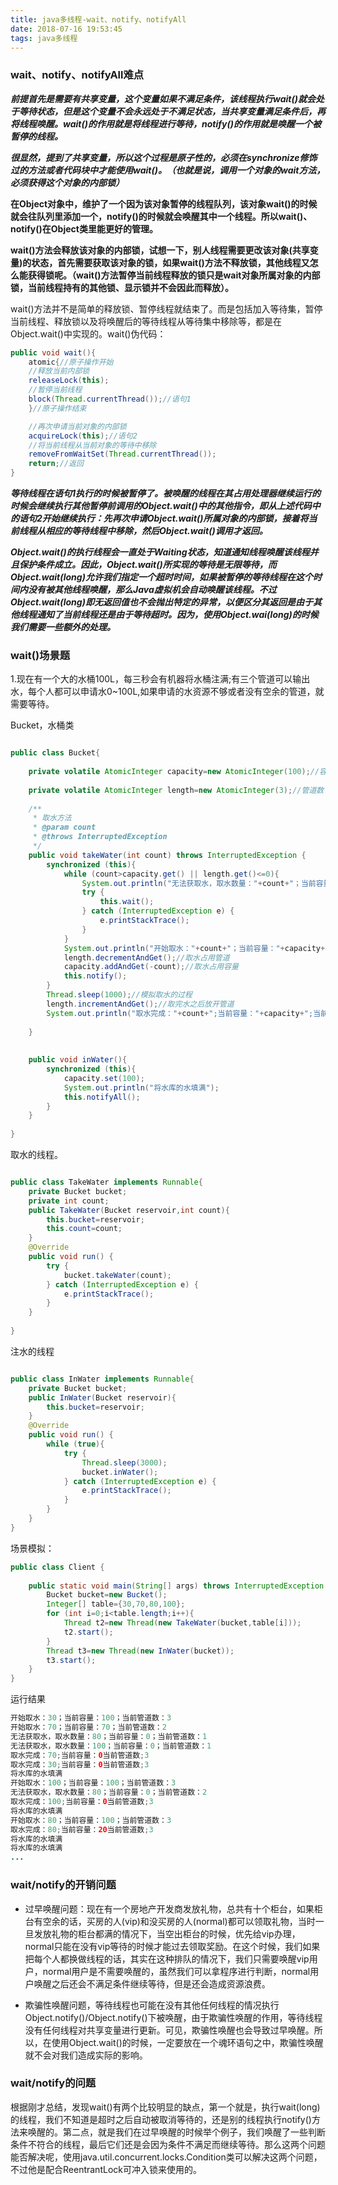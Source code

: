 ```yaml
---
title: java多线程-wait、notify、notifyAll
date: 2018-07-16 19:53:45
tags: java多线程
---
```


### wait、notify、notifyAll难点 ###

***前提首先是需要有共享变量，这个变量如果不满足条件，该线程执行wait()就会处于等待状态，但是这个变量不会永远处于不满足状态，当共享变量满足条件后，再将线程唤醒。wait()的作用就是将线程进行等待，notify()的作用就是唤醒一个被暂停的线程。***

***很显然，提到了共享变量，所以这个过程是原子性的，必须在synchronize修饰过的方法或者代码块中才能使用wait()。（也就是说，调用一个对象的wait方法，必须获得这个对象的内部锁）***

**在Object对象中，维护了一个因为该对象暂停的线程队列，该对象wait()的时候就会往队列里添加一个，notify()的时候就会唤醒其中一个线程。所以wait()、notify()在Object类里能更好的管理。**

**wait()方法会释放该对象的内部锁，试想一下，别人线程需要更改该对象(共享变量)的状态，首先需要获取该对象的锁，如果wait()方法不释放锁，其他线程又怎么能获得锁呢。（wait()方法暂停当前线程释放的锁只是wait对象所属对象的内部锁，当前线程持有的其他锁、显示锁并不会因此而释放）。**

wait()方法并不是简单的释放锁、暂停线程就结束了。而是包括加入等待集，暂停当前线程、释放锁以及将唤醒后的等待线程从等待集中移除等，都是在Object.wait()中实现的。wait()伪代码：

``` java 
public void wait(){
	atomic{//原子操作开始
	//释放当前内部锁
	releaseLock(this);
	//暂停当前线程
	block(Thread.currentThread());//语句1
	}//原子操作结束

	//再次申请当前对象的内部锁
	acquireLock(this);//语句2
	//将当前线程从当前对象的等待中移除
	removeFromWaitSet(Thread.currentThread());
	return;//返回
}
```

***等待线程在语句1执行的时候被暂停了。被唤醒的线程在其占用处理器继续运行的时候会继续执行其他暂停前调用的Object.wait()中的其他指令，即从上述代码中的语句2开始继续执行：先再次申请Object.wait()所属对象的内部锁，接着将当前线程从相应的等待线程中移除，然后Object.wait()调用才返回。***

***Object.wait()的执行线程会一直处于Waiting状态，知道通知线程唤醒该线程并且保护条件成立。因此，Object.wait()所实现的等待是无限等待，而Object.wait(long)允许我们指定一个超时时间，如果被暂停的等待线程在这个时间内没有被其他线程唤醒，那么Java虚拟机会自动唤醒该线程。不过Object.wait(long)即无返回值也不会抛出特定的异常，以便区分其返回是由于其他线程通知了当前线程还是由于等待超时。因为，使用Object.wai(long)的时候我们需要一些额外的处理。***

### wait()场景题 ### 

1.现在有一个大的水桶100L，每三秒会有机器将水桶注满;有三个管道可以输出水，每个人都可以申请水0~100L,如果申请的水资源不够或者没有空余的管道，就需要等待。

Bucket，水桶类

``` java 

public class Bucket{
    
    private volatile AtomicInteger capacity=new AtomicInteger(100);//容量
    
    private volatile AtomicInteger length=new AtomicInteger(3);//管道数
    
    /**
     * 取水方法
     * @param count
     * @throws InterruptedException
     */
    public void takeWater(int count) throws InterruptedException {
        synchronized (this){
            while (count>capacity.get() || length.get()<=0){
                System.out.println("无法获取水，取水数量："+count+"；当前容量："+capacity+"；当前管道数："+length);
                try {
                    this.wait();
                } catch (InterruptedException e) {
                    e.printStackTrace();
                }
            }
            System.out.println("开始取水："+count+"；当前容量："+capacity+"；当前管道数："+length);
            length.decrementAndGet();//取水占用管道
            capacity.addAndGet(-count);//取水占用容量
            this.notify();
        }
        Thread.sleep(1000);//模拟取水的过程
        length.incrementAndGet();//取完水之后放开管道
        System.out.println("取水完成："+count+";当前容量："+capacity+";当前管道数："+length);
        
    }
    
    
    public void inWater(){
        synchronized (this){
            capacity.set(100);
            System.out.println("将水库的水填满");
            this.notifyAll();
        }
    }
    
}

```

取水的线程。
``` java 

public class TakeWater implements Runnable{
    private Bucket bucket;
    private int count;
    public TakeWater(Bucket reservoir,int count){
        this.bucket=reservoir;
        this.count=count;
    }
    @Override
    public void run() {
        try {
            bucket.takeWater(count);
        } catch (InterruptedException e) {
            e.printStackTrace();
        }
    }
    
}

```

注水的线程

``` java 

public class InWater implements Runnable{
    private Bucket bucket;
    public InWater(Bucket reservoir){
        this.bucket=reservoir;
    }
    @Override
    public void run() {
        while (true){
            try {
                Thread.sleep(3000);
                bucket.inWater();
            } catch (InterruptedException e) {
                e.printStackTrace();
            }
        }
    }
}

```
场景模拟：
``` java 
public class Client {
    
    public static void main(String[] args) throws InterruptedException {
        Bucket bucket=new Bucket();
        Integer[] table={30,70,80,100};
        for (int i=0;i<table.length;i++){
            Thread t2=new Thread(new TakeWater(bucket,table[i]));
            t2.start();
        }
        Thread t3=new Thread(new InWater(bucket));
        t3.start();
    }
}

```

运行结果

``` java
开始取水：30；当前容量：100；当前管道数：3
开始取水：70；当前容量：70；当前管道数：2
无法获取水，取水数量：80；当前容量：0；当前管道数：1
无法获取水，取水数量：100；当前容量：0；当前管道数：1
取水完成：70;当前容量：0当前管道数;3
取水完成：30;当前容量：0当前管道数;3
将水库的水填满
开始取水：100；当前容量：100；当前管道数：3
无法获取水，取水数量：80；当前容量：0；当前管道数：2
取水完成：100;当前容量：0当前管道数;3
将水库的水填满
开始取水：80；当前容量：100；当前管道数：3
取水完成：80;当前容量：20当前管道数;3
将水库的水填满
将水库的水填满
...
```
### wait/notify的开销问题 ###

- 过早唤醒问题：现在有一个房地产开发商发放礼物，总共有十个柜台，如果柜台有空余的话，买房的人(vip)和没买房的人(normal)都可以领取礼物，当时一旦发放礼物的柜台都满的情况下，当空出柜台的时候，优先给vip办理，normal只能在没有vip等待的时候才能过去领取奖励。在这个时候，我们如果把每个人都换做线程的话，其实在这种排队的情况下，我们只需要唤醒vip用户，normal用户是不需要唤醒的，虽然我们可以拿程序进行判断，normal用户唤醒之后还会不满足条件继续等待，但是还会造成资源浪费。

- 欺骗性唤醒问题，等待线程也可能在没有其他任何线程的情况执行Object.notify()/Object.notify()下被唤醒，由于欺骗性唤醒的作用，等待线程没有任何线程对共享变量进行更新。可见，欺骗性唤醒也会导致过早唤醒。所以，在使用Object.wait()的时候，一定要放在一个魂环语句之中，欺骗性唤醒就不会对我们造成实际的影响。


### wait/notify的问题 ###

根据刚才总结，发现wait()有两个比较明显的缺点，第一个就是，执行wait(long)的线程，我们不知道是超时之后自动被取消等待的，还是别的线程执行notify()方法来唤醒的。第二点，就是我们在过早唤醒的时候举个例子，我们唤醒了一些判断条件不符合的线程，最后它们还是会因为条件不满足而继续等待。那么这两个问题能否解决呢，使用java.util.concurrent.locks.Condition类可以解决这两个问题，不过他是配合ReentrantLock可冲入锁来使用的。